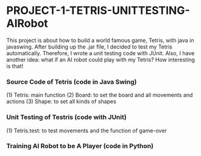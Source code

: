 # PROJECT-1-TETRIS-UNITTESTING-AIRobot
This project is about how to build a world famous game, Tetris, with java in javaswing. After building up the .jar file, I decided to test my Tetris automatically. Therefore, I wrote a unit testing code with JUnit. Also, I have another idea: what if an AI robot could play with my Tetris? How interesting is that!

### Source Code of Tetris (code in Java Swing)
(1) Tetris: main function
(2) Board: to set the board and all movements and actions
(3) Shape: to set all kinds of shapes

### Unit Testing of Testris (code with JUnit)
(1) Tetris.test: to test movements and the function of game-over

### Training AI Robot to be A Player (code in Python)
